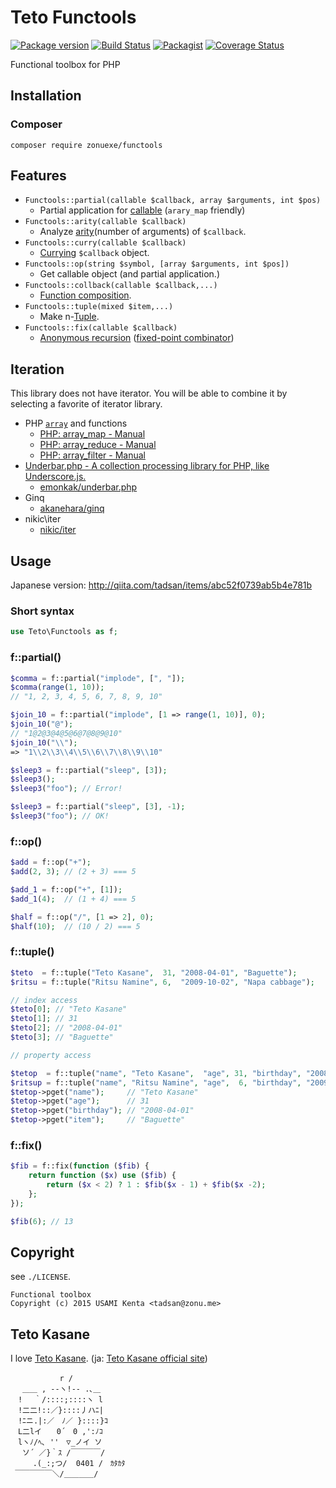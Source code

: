 Teto Functools
==============

[![Package version](http://img.shields.io/packagist/v/zonuexe/functools.svg?style=flat)](https://packagist.org/packages/zonuexe/functools)
[![Build Status](https://travis-ci.org/zonuexe/php-functools.svg?branch=master)](https://travis-ci.org/zonuexe/php-functools)
[![Packagist](http://img.shields.io/packagist/dt/zonuexe/functools.svg?style=flat)](https://packagist.org/packages/zonuexe/functools)
[![Coverage Status](https://coveralls.io/repos/zonuexe/php-functools/badge.svg)](https://coveralls.io/r/zonuexe/php-functools)

Functional toolbox for PHP

Installation
------------

### Composer

```
composer require zonuexe/functools
```

Features
--------

* `Functools::partial(callable $callback, array $arguments, int $pos)`
  * Partial application for [callable](http://php.net/manual/language.types.callable.php) (`arary_map` friendly)
* `Functools::arity(callable $callback)`
  * Analyze [arity](http://en.wikipedia.org/wiki/Arity)(number of arguments) of `$callback`.
* `Functools::curry(callable $callback)`
  * [Currying](http://en.wikipedia.org/wiki/Currying) `$callback` object.
* `Functools::op(string $symbol, [array $arguments, int $pos])`
  * Get callable object (and partial application.)
* `Functools::collback(callable $callback,...)`
  * [Function composition](http://en.wikipedia.org/wiki/Function_composition_%28computer_science%29).
* `Functools::tuple(mixed $item,...)`
  * Make n-[Tuple](http://en.wikipedia.org/wiki/Tuple).
* `Functools::fix(callable $callback)`
  * [Anonymous recursion](http://en.wikipedia.org/wiki/Anonymous_recursion) ([fixed-point combinator](http://en.wikipedia.org/wiki/Fixed-point_combinator))

Iteration
---------

This library does not have iterator. You will be able to combine it by selecting a favorite of iterator library.

* PHP [`array`](http://php.net/manual/language.types.array.php) and functions
  * [PHP: array_map - Manual](http://php.net/manual/function.array-map.php)
  * [PHP: array_reduce - Manual](http://php.net/manual/function.array-reduce.php)
  * [PHP: array_filter - Manual](http://php.net/manual/function.array-filter.php)
* [Underbar.php - A collection processing library for PHP, like Underscore.js.](http://emonkak.github.io/underbar.php/)
  * [emonkak/underbar.php](https://github.com/emonkak/underbar.php)
* Ginq
  * [akanehara/ginq](https://github.com/akanehara/ginq)
* nikic\iter
  * [nikic/iter](https://github.com/nikic/iter)

Usage
-----

Japanese version: http://qiita.com/tadsan/items/abc52f0739ab5b4e781b

### Short syntax

```php
use Teto\Functools as f;
```

### f::partial()

```php
$comma = f::partial("implode", [", "]);
$comma(range(1, 10));
// "1, 2, 3, 4, 5, 6, 7, 8, 9, 10"

$join_10 = f::partial("implode", [1 => range(1, 10)], 0);
$join_10("@");
// "1@2@3@4@5@6@7@8@9@10"
$join_10("\\");
=> "1\\2\\3\\4\\5\\6\\7\\8\\9\\10"

$sleep3 = f::partial("sleep", [3]);
$sleep3();
$sleep3("foo"); // Error!

$sleep3 = f::partial("sleep", [3], -1);
$sleep3("foo"); // OK!
```

### f::op()

```php
$add = f::op("+");
$add(2, 3); // (2 + 3) === 5

$add_1 = f::op("+", [1]);
$add_1(4);  // (1 + 4) === 5

$half = f::op("/", [1 => 2], 0);
$half(10);  // (10 / 2) === 5
```

### f::tuple()

```php
$teto  = f::tuple("Teto Kasane",  31, "2008-04-01", "Baguette");
$ritsu = f::tuple("Ritsu Namine", 6,  "2009-10-02", "Napa cabbage");

// index access
$teto[0]; // "Teto Kasane"
$teto[1]; // 31
$teto[2]; // "2008-04-01"
$teto[3]; // "Baguette"

// property access

$tetop  = f::tuple("name", "Teto Kasane",  "age", 31, "birthday", "2008-04-01", "item", "Baguette");
$ritsup = f::tuple("name", "Ritsu Namine", "age",  6, "birthday", "2009-10-02", "item", "Napa cabbage");
$tetop->pget("name");     // "Teto Kasane"
$tetop->pget("age");      // 31
$tetop->pget("birthday"); // "2008-04-01"
$tetop->pget("item");     // "Baguette"
```

### f::fix()

```php
$fib = f::fix(function ($fib) {
    return function ($x) use ($fib) {
        return ($x < 2) ? 1 : $fib($x - 1) + $fib($x -2);
    };
});

$fib(6); // 13
```

Copyright
---------

see `./LICENSE`.

    Functional toolbox
    Copyright (c) 2015 USAMI Kenta <tadsan@zonu.me>

Teto Kasane
-----------

I love [Teto Kasane](http://utau.wikia.com/wiki/Teto_Kasane). (ja: [Teto Kasane official site](http://kasaneteto.jp/))

```
　　　　　 　r /
　 ＿＿ , --ヽ!-- .､＿
　! 　｀/::::;::::ヽ l
　!二二!::／}::::丿ハﾆ|
　!ﾆニ.|:／　ﾉ／ }::::}ｺ
　L二lイ　　0´　0 ,':ﾉｺ
　lヽﾉ/ﾍ､ ''　▽_ノイ ソ
 　ソ´ ／}｀ｽ /￣￣￣￣/
　　　.(_:;つ/  0401 /　ｶﾀｶﾀ
 ￣￣￣￣￣＼/＿＿＿＿/
```
